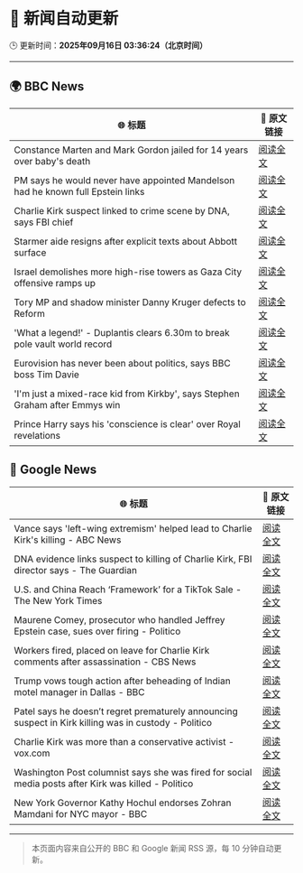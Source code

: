 # 🧠 新闻自动更新

🕒 更新时间：**2025年09月16日 03:36:24（北京时间）**

---

## 🌍 BBC News

| 🌐 标题 | 🔗 原文链接 |
|--------|-------------|
| Constance Marten and Mark Gordon jailed for 14 years over baby's death | [阅读全文](https://www.bbc.com/news/articles/c931yq8lz19o?at_medium=RSS&at_campaign=rss) |
| PM says he would never have appointed Mandelson had he known full Epstein links | [阅读全文](https://www.bbc.com/news/articles/cx25xn2e8zqo?at_medium=RSS&at_campaign=rss) |
| Charlie Kirk suspect linked to crime scene by DNA, says FBI chief | [阅读全文](https://www.bbc.com/news/articles/c203qgn61geo?at_medium=RSS&at_campaign=rss) |
| Starmer aide resigns after explicit texts about Abbott surface | [阅读全文](https://www.bbc.com/news/articles/ckgy79yr74do?at_medium=RSS&at_campaign=rss) |
| Israel demolishes more high-rise towers as Gaza City offensive ramps up | [阅读全文](https://www.bbc.com/news/videos/cr5q8mj6nrvo?at_medium=RSS&at_campaign=rss) |
| Tory MP and shadow minister Danny Kruger defects to Reform | [阅读全文](https://www.bbc.com/news/articles/ce802dmgnyro?at_medium=RSS&at_campaign=rss) |
| 'What a legend!' - Duplantis clears 6.30m to break pole vault world record | [阅读全文](https://www.bbc.com/sport/athletics/videos/c237mlvl845o?at_medium=RSS&at_campaign=rss) |
| Eurovision has never been about politics, says BBC boss Tim Davie | [阅读全文](https://www.bbc.com/news/articles/cp8jd108e3qo?at_medium=RSS&at_campaign=rss) |
| 'I'm just a mixed-race kid from Kirkby', says Stephen Graham after Emmys win | [阅读全文](https://www.bbc.com/news/articles/cx2rjgdwweyo?at_medium=RSS&at_campaign=rss) |
| Prince Harry says his 'conscience is clear' over Royal revelations | [阅读全文](https://www.bbc.com/news/articles/cg7d27l929mo?at_medium=RSS&at_campaign=rss) |

## 📰 Google News

| 🌐 标题 | 🔗 原文链接 |
|--------|-------------|
| Vance says 'left-wing extremism' helped lead to Charlie Kirk's killing - ABC News | [阅读全文](https://news.google.com/rss/articles/CBMipAFBVV95cUxNTHMtZUVmc25TdWtYaFZwaTk4UmM4NTVueXZzN3lWMFJ0VUVydFpFWDdoeDFpejZCaGxhbW54RnpuNHFoSHotaEFZT1h5eUNDTldPT29CYlBndlR2QU1IX2g2WXF0ZHJWTVVPbjY1aDhXendrc2VxZkxfdVBmSkNNcTBLVEpSNHFqeldlbG14dFoyRjhIVmx0bjhvZGdjeWFpM242b9IBqgFBVV95cUxQVk9IN1BMaUE3RHZQV2ZJMzZURVBrU1ZjN2dpM25MQkgzMkJYeU5VMjlKM0F4OWoxcElmTWIzeTZtbTZnQlVpUXpxTjJzNWozV19MNkJncGMydW45R0hWTUZsd09BOXM2VTRwLXcxQ1V1eVRUUC1LcE5VekxySnU5aXB3b2I3RDhSVTZEbUFIck1nNjlMOFFlV2JleWM3bjNYNWhrQnN5NWJBdw?oc=5) |
| DNA evidence links suspect to killing of Charlie Kirk, FBI director says - The Guardian | [阅读全文](https://news.google.com/rss/articles/CBMiiAFBVV95cUxNSkVxNFZOeGVuWDVUaW9kVVo4ZWRFa1dha0RkRGtSelNYN1doVDZIcmpaQnpldDMzY29DenBvQ3o2ak9LZGRseE1OYWdobVVCVml0WGlJY0pXVTNndThkTGNZVDYtLWh4RFZ5Vm1JZkN0MUdhVXBBZU5yOHhaTGM5Y3Q3MXBDRU55?oc=5) |
| U.S. and China Reach ‘Framework’ for a TikTok Sale - The New York Times | [阅读全文](https://news.google.com/rss/articles/CBMijAFBVV95cUxQalZWTDljd0UweVpndXVHQ21JRWI4TUpCeUtYRWY3b1NLR0JibWU0NFdtWVpUanBiR1dxRE8tOGdKZnVMQlZQSlFMd1MxOEJRSlNnaHFnSWFuczFpcGlwYk5rMXhiUmZqUVVCVy1uUmw0b0Uxdkg0ZDdWaUtURHFUaThpZUhLU293RjFFSQ?oc=5) |
| Maurene Comey, prosecutor who handled Jeffrey Epstein case, sues over firing - Politico | [阅读全文](https://news.google.com/rss/articles/CBMihAFBVV95cUxPamtIVDZvZHpKa1RMaVdiczlycllnanZQWDdWdXExQ25IVjB5Smo4S2loZ3Rjd01KcHhmU29xc04yZXlkMVVVRXRqbzJ4aVZ6UXBDblB0ZXQ0MWxHUEtybkc4d1hSNkdtZ1VjcGEyeGtMRG5PZ0pRNzJydVJxSDJucS11Q3U?oc=5) |
| Workers fired, placed on leave for Charlie Kirk comments after assassination - CBS News | [阅读全文](https://news.google.com/rss/articles/CBMidkFVX3lxTFBpd19GNnpsdm81aDFSWXNqeEtENHpIT2hDSC1pWFNDS0NoSGpwV1JaYzhZSU9yRHpCLS1DQmNfM1VrVEYxNWNLM2ZXRnVjdkpidnRVenRicmctN0Zqai1iRE5hRzhrS3BjOXg1c1BtZlV3WDl6UGfSAXtBVV95cUxNb0ZQdW95RWFaeTlaLTVxTi1yZnlkVlZNQWFzbVc4TVptNTVzX3hWWlduU2Y5dG1KeWZLdTlLNmxBa0htOGxXM2EwLVlrdGtXQzVYSjZlbTZZT0VXc0s2T295RE1NM3lQT184SUJtZnY5d1VHYjk0V21qeHc?oc=5) |
| Trump vows tough action after beheading of Indian motel manager in Dallas - BBC | [阅读全文](https://news.google.com/rss/articles/CBMiWkFVX3lxTE1rc2xDRUVyTnFBMjNITmUyZnY0WlNBbDJjMDdqNGs5eUlUOXphQUJqWjNKYjVQZVI4NUdaYkQyQTZUc05xbkhMSTZabXZwTWQ4UXg3d2h3REp4QdIBX0FVX3lxTFBlQVFzQkdxWTlvUTU2VFhscGFoZVR3MUJyT2tGSWRwdnZ2VVJHdmk2TThlUHdtYi02OElFQU9WYl9IVkNGckdDOW5qTzZIS0VIY2l1OTh0Q1N6OFpUR3ZV?oc=5) |
| Patel says he doesn’t regret prematurely announcing suspect in Kirk killing was in custody - Politico | [阅读全文](https://news.google.com/rss/articles/CBMiqwFBVV95cUxQcHlhZFd5U2tiUzZTX3V6d3llQ0l4M1J4VGJDTXFTd3Uzdlo5NXZzVVpzb1c0d2xKMnIxbFFzLVQ0TjNKYUJheFo0b2txUU50aEotQ25oV0lCMllvQy1kV3NLSk9uSU5wS3AzMFJvWFV4QmhPNVkzbFB6ZFlJbFdMcFZvNlQxa09zU0JUdmpGRFp3STJtbTNlSHV4UFZsRy1iVUNIR2RBYlNNVE0?oc=5) |
| Charlie Kirk was more than a conservative activist - vox.com | [阅读全文](https://news.google.com/rss/articles/CBMiqwFBVV95cUxOZVZpSHYyVGxmSHIwbWxlaDU3NnBXQjVPelRKUnVxWWVpZjVxT3dMN1BSSEQwbHo1ZGttc3UyeHExN0xDdjlpV01GbWI2bmNsVlRvNnFNaUFGemRFbWFmUjZFNk5sb0hJV3JIaXNLa1dWdDRGcWU5bG9sNFJvZ0RnSVB5OGo0Z2dYS1pRQUVYMW1jbldpVFRTeGpLRF85RnBVajFKSGpjaHZuYzg?oc=5) |
| Washington Post columnist says she was fired for social media posts after Kirk was killed - Politico | [阅读全文](https://news.google.com/rss/articles/CBMiiwFBVV95cUxQaWhkYUYyNXo4ZHR0ejRReS16emRxZml5ckp2SVlBZi1RSnpkMWZjVUVIMWQ2bVhWcEdhZGNDZFBKR2dZeXdOV0ZXVmowaXVLTzAxZTBvOUVNSXROX0VHWTFGY3pVci1RLTlneGFOWFk5VDVVcjZLRmdQNlY4NzZaR3FsQ1FoTV9HUzhV?oc=5) |
| New York Governor Kathy Hochul endorses Zohran Mamdani for NYC mayor - BBC | [阅读全文](https://news.google.com/rss/articles/CBMiWkFVX3lxTE9NeWhwZ1dOLTBRRGJmN24xTkYtWFBuUlpGSzVBY1pzS2pmM09Rb0pkMzhlb1RHMTlpb1BxZXNwVEhCTVhtTDN4SHFvdDlpalZmMWlNWi0xTkVVZw?oc=5) |

---
> 本页面内容来自公开的 BBC 和 Google 新闻 RSS 源，每 10 分钟自动更新。